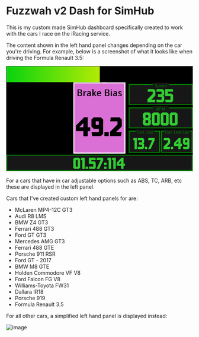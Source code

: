# Fuzzwah v2 Dash for SimHub

This is my custom made SimHub dashboard specifically created to work with the cars I race on the iRacing service.

The content shown in the left hand panel changes depending on the car you're driving. For example, below is a screenshot of what it looks like when driving the Formula Renault 3.5:

![image](https://github.com/Fuzzwah/simhub-dash-fuzzwah-v2/blob/master/Fuzzwah%20v2.djson.png?raw=true)

For a cars that have in car adjustable options such as ABS, TC, ARB, etc these are displayed in the left panel.

Cars that I've created custom left hand panels for are:

* McLaren MP4-12C GT3
* Audi R8 LMS
* BMW Z4 GT3
* Ferrari 488 GT3
* Ford GT GT3
* Mercedes AMG GT3
* Ferrari 488 GTE
* Porsche 911 RSR
* Ford GT - 2017
* BMW M8 GTE
* Holden Commodore VF V8
* Ford Falcon FG V8
* Williams-Toyota FW31
* Dallara IR18
* Porsche 919
* Formula Renault 3.5

For all other cars, a simplified left hand panel is displayed instead:

![image](https://user-images.githubusercontent.com/658935/58136805-cda88480-7c72-11e9-94e6-37d8208c7858.png)
